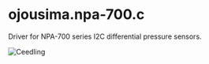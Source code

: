 # ojousima.npa-700.c
Driver for NPA-700 series I2C differential pressure sensors.

![Ceedling](https://github.com/ojousima/ojousima.npa-700.c/workflows/Ceedling/badge.svg?branch=master)

